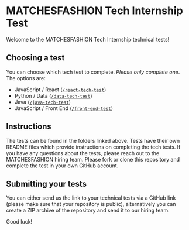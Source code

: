 # MATCHESFASHION Tech Internship Test

Welcome to the MATCHESFASHION Tech Internship technical tests!

## Choosing a test

You can choose which tech test to complete. *Please only complete one*. The options are:

- JavaScript / React ([`/react-tech-test`](/react-tech-test))
- Python / Data ([`/data-tech-test`](/data-tech-test))
- Java ([`/java-tech-test`](/java-tech-test))
- JavaScript / Front End ([`/front-end-test`](/front-end-test))

## Instructions

The tests can be found in the folders linked above. Tests have their own README files which provide instructions on completing the tech tests. If you have any questions about the tests, please reach out to the MATCHESFASHION hiring team. Please fork or clone this repository and complete the test in your own GitHub account.

## Submitting your tests

You can either send us the link to your technical tests via a GitHub link (please make sure that your repository is public), alternatively you can create a ZIP archive of the repository and send it to our hiring team.

Good luck!
